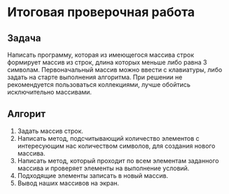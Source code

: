 # Итоговая проверочная работа

## Задача

Написать программу, которая из имеющегося массива строк формирует массив из строк,
длина которых меньше либо равна 3 символам. Первоначальный массив можно ввести с
клавиатуры, либо задать на старте выполнения алгоритма. При решении не рекомендуется
пользоваться коллекциями, лучше обойтись исключительно массивами.

## Алгорит

1. Задать массив строк.
2. Написать метод, подсчитывающий количество элементов с интересующим нас количеством
символов, для создания нового массива.
3. Написать метод, который проходит по всем элементам заданного массива и проверяет
элементы на выполнение условий.
4. Подходящие элементы записать в новый массив.
5. Вывод наших массивов на экран.